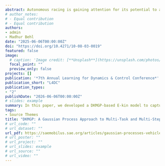 ```yaml
---
abstract: Autonomous racing is gaining attention for its potential to advance autonomous vehicle technologies. Accurate race car dynamics modeling is essential for capturing and predicting future states like position, orientation, and velocity. However, accurately modeling complex subsystems such as tires and suspension poses significant challenges. In this paper, we introduce the Deep Kernel-based Multi-task Gaussian Process (DKMGP), which leverages the structure of a variational multi-task and multi-step Gaussian process model enhanced with deep kernel learning for vehicle dynamics modeling. Unlike existing single-step methods, DKMGP performs multi-step corrections with an adaptive correction horizon (ACH) algorithm that dynamically adjusts for varying driving conditions.To validate and evaluate the proposed DKMGP method, we compare the model performance with DKL-SKIP and a well-tuned single-track model, using high-speed dynamics data (exceeding \SI{230}{\kilo\meter\per\hour}) collected from a full-scale Indy race car during the Indy Autonomous Challenge held at the Las Vegas Motor Speedway at CES 2024.The results demonstrate that DKMGP achieves up to 99\% prediction accuracy compared to one-step DKL-SKIP, while improving real-time computational efficiency by 1752x. Our results show that DKMGP is a scalable and efficient solution for vehicle dynamics modeling making it suitable for high-speed autonomous racing control.
# author_notes:
# - Equal contribution
# - Equal contribution
authors:
- admin
- Madhur Behl
date: "2025-06-06T00:00:00Z"
doi: "https://doi.org/10.4271/10-08-03-0019"
featured: false
image:
  # caption: 'Image credit: [**Unsplash**](https://unsplash.com/photos/jdD8gXaTZsc)'
  focal_point: ""
  preview_only: false
projects: []
publication: '*7th Annual Learning for Dynamics & Control Conference*'
publication_short: "L4DC"
publication_types:
- "2"
publishDate: "2026-06-06T00:00:00Z"
# slides: example
summary: In this paper, we developed a DKMGP-based E-kin model to capture the dynamics of a full-size autonomous racecar. The DKMGP model overcomes the limitations of existing methods by predicting all state residuals using a single model. Additionally, we present an adaptive correction horizon algorithm that enables DKMGP for multi-step prediction.
tags:
- Source Themes
title: "DKMGP: A Gaussian Process Approach to Multi-Task and Multi-Step Vehicle Dynamics Modeling in Autonomous Racing"
# url_code: ""
# url_dataset: ""
url_pdf: https://saemobilus.sae.org/articles/gaussian-processes-vehicle-dynamics-learning-autonomous-racing-10-08-03-0019
# url_poster: ""
# url_project: ""
# url_slides: example
# url_source: ""
# url_video: ""
---
```


<!-- {{% callout note %}}
Click the *Cite* button above to demo the feature to enable visitors to import publication metadata into their reference management software.
{{% /callout %}}

{{% callout note %}}
Click the *Slides* button above to demo Academic's Markdown slides feature.
{{% /callout %}}

Supplementary notes can be added here, including [code and math](https://sourcethemes.com/academic/docs/writing-markdown-latex/). -->
